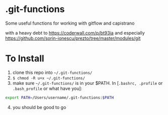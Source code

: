 .git-functions
==============

Some useful functions for working with gitflow and capistrano

with a heavy debt to https://coderwall.com/p/bt93ia and especially https://github.com/sorin-ionescu/prezto/tree/master/modules/git

# To Install

1. clone this repo into `~/.git-functions/`
2. `$ chmod -R u+x ~/.git-functions/`
3. make sure `~/.git-functions/` is in your $PATH. In [`.bashrc, .profile` or `.bash_profile` or what have you]:
```bash
export PATH=/Users/username/.git-functions:$PATH
```
4. you should be good to go
